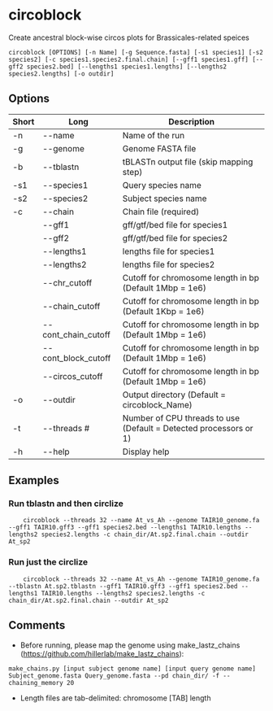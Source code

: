 # circoblock
Create ancestral block-wise circos plots for Brassicales-related speices

```
circoblock [OPTIONS] [-n Name] [-g Sequence.fasta] [-s1 species1] [-s2 species2] [-c species1.species2.final.chain] [--gff1 species1.gff] [--gff2 species2.bed] [--lengths1 species1.lengths] [--lengths2 species2.lengths] [-o outdir]
```

## Options
| Short     | Long      | Description     |
| ------------- | ------------- | -------- |
| -n          | --name         | Name of the run  |
| -g         | --genome         | Genome FASTA file  |
| -b          | --tblastn         | tBLASTn output file (skip mapping step)  |
| -s1          | --species1         | Query species name  |
| -s2          | --species2         | Subject species name  |
| -c          | --chain         | Chain file (required)  |
|          | --gff1         | gff/gtf/bed file for species1  |
|          | --gff2         | gff/gtf/bed file for species2  |
|          | --lengths1         | lengths file for species1  |
|          | --lengths2         | lengths file for species2  |
|          | --chr_cutoff         | Cutoff for chromosome length in bp (Default 1Mbp = 1e6)  |
|          | --chain_cutoff         | Cutoff for chromosome length in bp (Default 1Kbp = 1e6)  |
|          | --cont_chain_cutoff         | Cutoff for chromosome length in bp (Default 1Mbp = 1e6)  |
|          | --cont_block_cutoff         | Cutoff for chromosome length in bp (Default 1Mbp = 1e6)  |
|          | --circos_cutoff         | Cutoff for chromosome length in bp (Default 1Mbp = 1e6)  |
| -o          | --outdir         | Output directory (Default = circoblock_Name)  |
| -t           | --threads #        | Number of CPU threads to use (Default = Detected processors or 1)  |
| -h           | --help       | Display help  |


## Examples

### Run tblastn and then circlize
```
	circoblock --threads 32 --name At_vs_Ah --genome TAIR10_genome.fa --gff1 TAIR10.gff3 --gff1 species2.bed --lengths1 TAIR10.lengths --lengths2 species2.lengths -c chain_dir/At.sp2.final.chain --outdir At_sp2
```

### Run just the circlize
```
	circoblock --threads 32 --name At_vs_Ah --genome TAIR10_genome.fa --tblastn At.sp2.tblastn --gff1 TAIR10.gff3 --gff1 species2.bed --lengths1 TAIR10.lengths --lengths2 species2.lengths -c chain_dir/At.sp2.final.chain --outdir At_sp2
```


## Comments
- Before running, please map the genome using make_lastz_chains (https://github.com/hillerlab/make_lastz_chains):
```
make_chains.py [input subject genome name] [input query genome name] Subject_genome.fasta Query_genome.fasta --pd chain_dir/ -f --chaining_memory 20
```
- Length files are tab-delimited: chromosome [TAB] length

